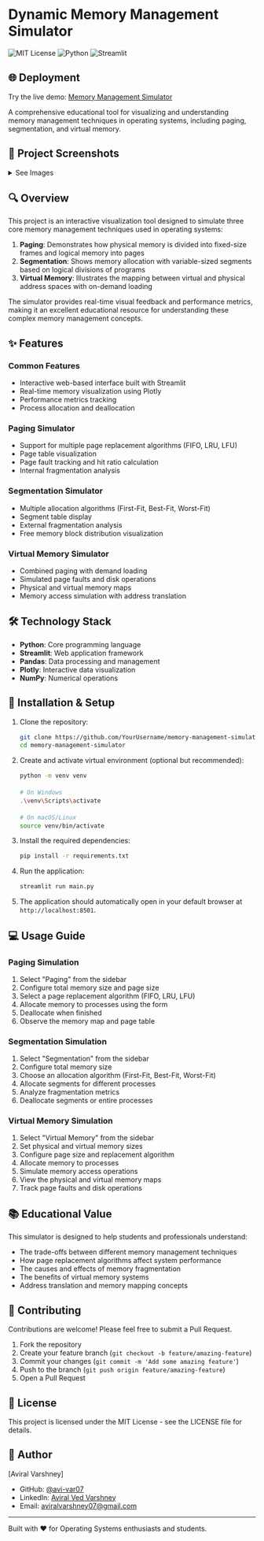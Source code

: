 # Dynamic Memory Management Simulator

![MIT License](https://img.shields.io/badge/License-MIT-green.svg)
![Python](https://img.shields.io/badge/Python-3.7+-blue.svg)
![Streamlit](https://img.shields.io/badge/Streamlit-1.29.0-red.svg)

## 🌐 Deployment

Try the live demo: [Memory Management Simulator](https://dynamic-memory-visualizer-by-aviral-varshney.streamlit.app/)

A comprehensive educational tool for visualizing and understanding memory management techniques in operating systems, including paging, segmentation, and virtual memory.

## 📸 Project Screenshots

<details>
<summary>See Images</summary>

![Screenshot 1](https://raw.githubusercontent.com/avi-var07/Memory-Visualizer/main/memory_visualizer_project/images/screenshot-1.png)
![Screenshot 2 - Paging](https://raw.githubusercontent.com/avi-var07/Memory-Visualizer/main/memory_visualizer_project/images/screenshot-2.png)
![Screenshot 3 - Virtual Memory](https://raw.githubusercontent.com/avi-var07/Memory-Visualizer/main/memory_visualizer_project/images/screenshot-3.png)
![Screenshot 4 - Segmentation Allocation](https://raw.githubusercontent.com/avi-var07/Memory-Visualizer/main/memory_visualizer_project/images/screenshot-4.png)
![Screenshot 5 - Segmentation with Fragmentation](https://raw.githubusercontent.com/avi-var07/Memory-Visualizer/main/memory_visualizer_project/images/screenshot-5.png)
![Screenshot 6 - Virtual Memory Allocation](https://raw.githubusercontent.com/avi-var07/Memory-Visualizer/main/memory_visualizer_project/images/screenshot-6.png)
![Screenshot 7 - Paging Allocation](https://raw.githubusercontent.com/avi-var07/Memory-Visualizer/main/memory_visualizer_project/images/screenshot-7.png)

</details>



## 🔍 Overview

This project is an interactive visualization tool designed to simulate three core memory management techniques used in operating systems:

1. **Paging**: Demonstrates how physical memory is divided into fixed-size frames and logical memory into pages
2. **Segmentation**: Shows memory allocation with variable-sized segments based on logical divisions of programs
3. **Virtual Memory**: Illustrates the mapping between virtual and physical address spaces with on-demand loading

The simulator provides real-time visual feedback and performance metrics, making it an excellent educational resource for understanding these complex memory management concepts.

## ✨ Features

### Common Features
- Interactive web-based interface built with Streamlit
- Real-time memory visualization using Plotly
- Performance metrics tracking
- Process allocation and deallocation

### Paging Simulator
- Support for multiple page replacement algorithms (FIFO, LRU, LFU)
- Page table visualization
- Page fault tracking and hit ratio calculation
- Internal fragmentation analysis

### Segmentation Simulator
- Multiple allocation algorithms (First-Fit, Best-Fit, Worst-Fit)
- Segment table display
- External fragmentation analysis
- Free memory block distribution visualization 

### Virtual Memory Simulator
- Combined paging with demand loading
- Simulated page faults and disk operations
- Physical and virtual memory maps
- Memory access simulation with address translation

## 🛠️ Technology Stack

- **Python**: Core programming language
- **Streamlit**: Web application framework
- **Pandas**: Data processing and management
- **Plotly**: Interactive data visualization
- **NumPy**: Numerical operations

## 🚀 Installation & Setup

1. Clone the repository:
   ```bash
   git clone https://github.com/YourUsername/memory-management-simulator.git
   cd memory-management-simulator
   ```

2. Create and activate virtual environment (optional but recommended):
   ```bash
   python -m venv venv
   
   # On Windows
   .\venv\Scripts\activate
   
   # On macOS/Linux
   source venv/bin/activate
   ```

3. Install the required dependencies:
   ```bash
   pip install -r requirements.txt
   ```

4. Run the application:
   ```bash
   streamlit run main.py
   ```

5. The application should automatically open in your default browser at `http://localhost:8501`.

## 💻 Usage Guide

### Paging Simulation
1. Select "Paging" from the sidebar
2. Configure total memory size and page size
3. Select a page replacement algorithm (FIFO, LRU, LFU)
4. Allocate memory to processes using the form
5. Deallocate when finished
6. Observe the memory map and page table

### Segmentation Simulation
1. Select "Segmentation" from the sidebar
2. Configure total memory size
3. Choose an allocation algorithm (First-Fit, Best-Fit, Worst-Fit)
4. Allocate segments for different processes
5. Analyze fragmentation metrics
6. Deallocate segments or entire processes

### Virtual Memory Simulation
1. Select "Virtual Memory" from the sidebar
2. Set physical and virtual memory sizes
3. Configure page size and replacement algorithm
4. Allocate memory to processes
5. Simulate memory access operations
6. View the physical and virtual memory maps
7. Track page faults and disk operations

## 📚 Educational Value

This simulator is designed to help students and professionals understand:

- The trade-offs between different memory management techniques
- How page replacement algorithms affect system performance
- The causes and effects of memory fragmentation
- The benefits of virtual memory systems
- Address translation and memory mapping concepts

## 🤝 Contributing

Contributions are welcome! Please feel free to submit a Pull Request.

1. Fork the repository
2. Create your feature branch (`git checkout -b feature/amazing-feature`)
3. Commit your changes (`git commit -m 'Add some amazing feature'`)
4. Push to the branch (`git push origin feature/amazing-feature`)
5. Open a Pull Request

## 📝 License

This project is licensed under the MIT License - see the LICENSE file for details.

## 👤 Author

[Aviral Varshney]

- GitHub: [@avi-var07](https://github.com/avi-var07)
- LinkedIn: [Aviral Ved Varshney](https://www.linkedin.com/in/avi7/)
- Email: aviralvarshney07@gmail.com

---




Built with ❤️ for Operating Systems enthusiasts and students.

